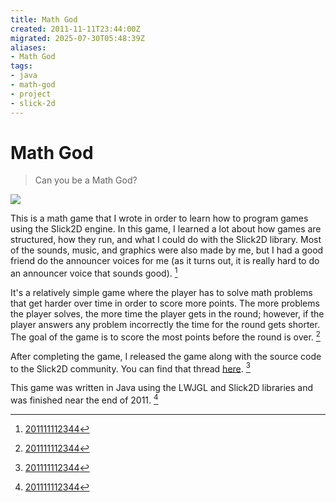 ```yaml
---
title: Math God
created: 2011-11-11T23:44:00Z
migrated: 2025-07-30T05:48:39Z
aliases:
- Math God
tags:
- java
- math-god
- project
- slick-2d
---
```


# Math God

> Can you be a Math God?

![](https://www.youtube.com/watch?v=1WmAt5C2tjo)

This is a math game that I wrote in order to learn how to program games using the Slick2D engine. In this game, I learned a lot about how games are structured, how they run, and what I could do with the Slick2D library. Most of the sounds, music, and graphics were also made by me, but I had a good friend do the announcer voices for me (as it turns out, it is really hard to do an announcer voice that sounds good). [^1]

It's a relatively simple game where the player has to solve math problems that get harder over time in order to score more points. The more problems the player solves, the more time the player gets in the round; however, if the player answers any problem incorrectly the time for the round gets shorter. The goal of the game is to score the most points before the round is over. [^1]

After completing the game, I released the game along with the source code to the Slick2D community. You can find that thread [here](http://slick.ninjacave.com/forum/viewtopic.php?f=2&t=4291). [^1]

This game was written in Java using the LWJGL and Slick2D libraries and was finished near the end of 2011. [^1]

[^1]: [201111112344](../entries/201111112344.md)